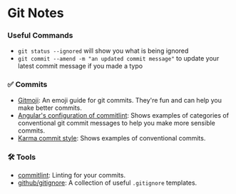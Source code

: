 # Git Notes

### Useful Commands
- `git status --ignored` will show you what is being ignored
- `git commit --amend -m "an updated commit message"` to update your latest commit message if you made a typo

### ✅ Commits
- [Gitmoji](https://gitmoji.dev/): An emoji guide for git commits. They're fun and can help you make better commits.
- [Angular's configuration of commitlint](https://github.com/conventional-changelog/commitlint/tree/master/@commitlint/config-conventional#type-enum): Shows examples of categories of conventional git commit messages to help you make more sensible commits.
- [Karma commit style](https://karma-runner.github.io/0.10/dev/git-commit-msg.html): Shows examples of conventional commits.

### 🛠️ Tools
- [commitlint](https://github.com/conventional-changelog/commitlint): Linting for your commits.
- [github/gitignore](https://github.com/github/gitignore): A collection of useful `.gitignore` templates.
